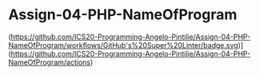 # Assign-04-PHP-NameOfProgram
(https://github.com/ICS20-Programming-Angelo-Pintilie/Assign-04-PHP-NameOfProgram/workflows/GitHub's%20Super%20Linter/badge.svg)](https://github.com/ICS20-Programming-Angelo-Pintilie/Assign-04-PHP-NameOfProgram/actions)